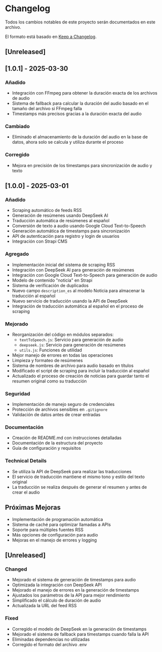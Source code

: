 # Changelog

Todos los cambios notables de este proyecto serán documentados en este archivo.

El formato está basado en [Keep a Changelog](https://keepachangelog.com/es-ES/1.0.0/).

## [Unreleased]

## [1.0.1] - 2025-03-30

### Añadido
- Integración con FFmpeg para obtener la duración exacta de los archivos de audio
- Sistema de fallback para calcular la duración del audio basado en el tamaño del archivo si FFmpeg falla
- Timestamps más precisos gracias a la duración exacta del audio

### Cambiado
- Eliminado el almacenamiento de la duración del audio en la base de datos, ahora solo se calcula y utiliza durante el proceso

### Corregido
- Mejora en precisión de los timestamps para sincronización de audio y texto

## [1.0.0] - 2025-03-01

### Añadido
- Scraping automático de feeds RSS
- Generación de resúmenes usando DeepSeek AI
- Traducción automática de resúmenes al español
- Conversión de texto a audio usando Google Cloud Text-to-Speech
- Generación automática de timestamps para sincronización
- API de autenticación para registro y login de usuarios
- Integración con Strapi CMS

### Agregado
- Implementación inicial del sistema de scraping RSS
- Integración con DeepSeek AI para generación de resúmenes
- Integración con Google Cloud Text-to-Speech para generación de audio
- Modelo de contenido "noticia" en Strapi
- Sistema de verificación de duplicados
- Nuevo campo `description_es` al modelo Noticia para almacenar la traducción al español
- Nuevo servicio de traducción usando la API de DeepSeek
- Integración de traducción automática al español en el proceso de scraping

### Mejorado
- Reorganización del código en módulos separados:
  - `textToSpeech.js`: Servicio para generación de audio
  - `deepseek.js`: Servicio para generación de resúmenes
  - `utils.js`: Funciones de utilidad
- Mejor manejo de errores en todas las operaciones
- Limpieza y formateo de resúmenes
- Sistema de nombres de archivo para audio basado en títulos
- Modificado el script de scraping para incluir la traducción al español
- Actualizado el proceso de creación de noticias para guardar tanto el resumen original como su traducción

### Seguridad
- Implementación de manejo seguro de credenciales
- Protección de archivos sensibles en `.gitignore`
- Validación de datos antes de crear entradas

### Documentación
- Creación de README.md con instrucciones detalladas
- Documentación de la estructura del proyecto
- Guía de configuración y requisitos

### Technical Details
- Se utiliza la API de DeepSeek para realizar las traducciones
- El servicio de traducción mantiene el mismo tono y estilo del texto original
- La traducción se realiza después de generar el resumen y antes de crear el audio

## Próximas Mejoras
- Implementación de programación automática
- Sistema de caché para optimizar llamadas a APIs
- Soporte para múltiples fuentes RSS
- Más opciones de configuración para audio
- Mejoras en el manejo de errores y logging

## [Unreleased]

### Changed
- Mejorado el sistema de generación de timestamps para audio
- Optimizada la integración con DeepSeek API
- Mejorado el manejo de errores en la generación de timestamps
- Ajustados los parámetros de la API para mejor rendimiento
- Simplificado el cálculo de duración de audio
- Actualizada la URL del feed RSS

### Fixed
- Corregido el modelo de DeepSeek en la generación de timestamps
- Mejorado el sistema de fallback para timestamps cuando falla la API
- Eliminadas dependencias no utilizadas
- Corregido el formato del archivo .env 